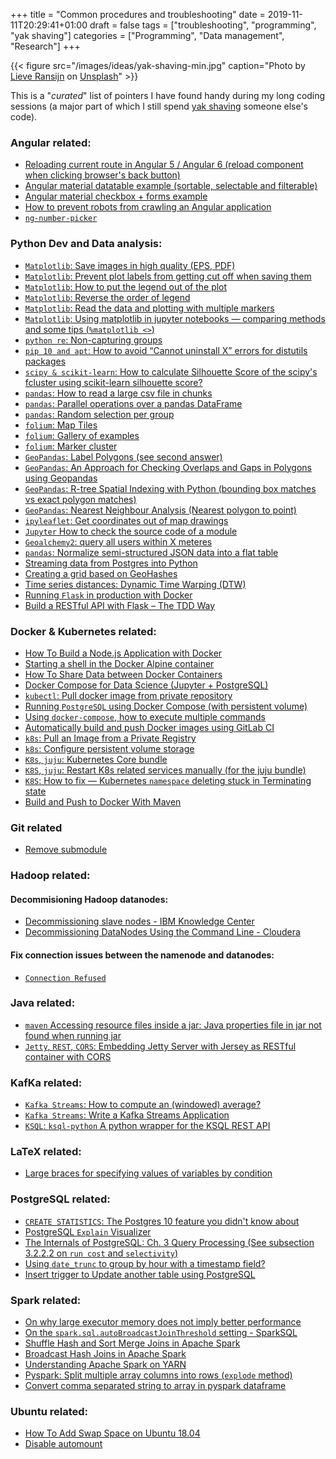+++
title = "Common procedures and troubleshooting"
date = 2019-11-11T20:29:41+01:00
draft = false
tags = ["troubleshooting", "programming", "yak shaving"]
categories = ["Programming", "Data management", "Research"]
+++

{{< figure src="/images/ideas/yak-shaving-min.jpg" caption="Photo by [Lieve Ransijn](https://unsplash.com/@lievemax) on [Unsplash](https://unsplash.com/photos/FsJ_vzp_NI4)" >}}

This is a "*curated*" list of pointers I have found handy during my long coding sessions (a major part of which I still spend [yak shaving](https://www.techopedia.com/definition/15511/yak-shaving) someone else's code).

### Angular related:
* [Reloading current route in Angular 5 / Angular 6 (reload component when clicking browser's back button)](https://medium.com/engineering-on-the-incline/reloading-current-route-on-click-angular-5-1a1bfc740ab2)
* [Angular material datatable example (sortable, selectable and filterable)](https://stackblitz.com/edit/angular-material2-table?file=app%2Fapp.component.ts)
* [Angular material checkbox + forms example](https://stackblitz.com/edit/angular-tyfg2z?file=app%2Fapp.component.ts)
* [How to prevent robots from crawling an Angular application](https://jeffshamley.com/blogs/how-block-robots-crawling-your-angular-application)
* [`ng-number-picker`](https://www.npmjs.com/package/ng-number-picker)

### Python Dev and Data analysis:
* [`Matplotlib`: Save images in high quality (EPS, PDF)](https://stackoverflow.com/questions/16183462/saving-images-in-python-at-a-very-high-quality)
* [`Matplotlib`: Prevent plot labels from getting cut off when saving them](https://stackoverflow.com/questions/21288062/second-y-axis-label-getting-cut-off/21288063)
* [`Matplotlib`: How to put the legend out of the plot](https://stackoverflow.com/a/4701285/2412831)
* [`Matplotlib`: Reverse the order of legend](https://stackoverflow.com/q/34576059/2412831)
* [`Matplotlib`: Read the data and plotting with multiple markers](https://pydatascience.org/2017/12/05/read-the-data-and-plotting-with-multiple-markers/)
* [`Matplotlib`: Using matplotlib in jupyter notebooks — comparing methods and some tips (`%matplotlib <>`)](https://medium.com/@1522933668924/using-matplotlib-in-jupyter-notebooks-comparing-methods-and-some-tips-python-c38e85b40ba1)
* [`python re`: Non-capturing groups](https://stackoverflow.com/questions/18425386/re-findall-not-returning-full-match)
* [`pip 10 and apt`: How to avoid “Cannot uninstall X” errors for distutils packages
](https://stackoverflow.com/a/50396798/2412831)
* [`scipy & scikit-learn`: How to calculate Silhouette Score of the scipy's fcluster using scikit-learn silhouette score?](https://stackoverflow.com/a/28187426/2412831)
* [`pandas`: How to read a large csv file in chunks](https://stackoverflow.com/a/29334672/2412831)
* [`pandas`: Parallel operations over a pandas DataFrame](https://www.kaggle.com/gvyshnya/parallel-operations-over-a-pandas-df)
* [`pandas`: Random selection per group](https://stackoverflow.com/a/22477520/2412831)
* [`folium`: Map Tiles](https://deparkes.co.uk/2016/06/10/folium-map-tiles/)
* [`folium`: Gallery of examples](https://nbviewer.jupyter.org/github/python-visualization/folium/tree/master/examples/)
* [`folium`: Marker cluster](https://nbviewer.jupyter.org/github/python-visualization/folium/blob/master/examples/MarkerCluster.ipynb)
* [`GeoPandas`: Label Polygons (see second answer)](https://stackoverflow.com/q/38899190/2412831)
* [`GeoPandas`: An Approach for Checking Overlaps and Gaps in Polygons using Geopandas](https://medium.com/@achm.firmansyah/an-approach-for-checking-overlaps-and-gaps-in-polygons-using-geopandas-ebd6606e7f70)
* [`GeoPandas`: R-tree Spatial Indexing with Python (bounding box matches vs exact polygon matches)](https://geoffboeing.com/2016/10/r-tree-spatial-index-python/)
* [`GeoPandas`: Nearest Neighbour Analysis (Nearest polygon to point)](https://automating-gis-processes.github.io/2017/lessons/L3/nearest-neighbour.html)
* [`ipyleaflet`: Get coordinates out of map drawings](https://github.com/jupyter-widgets/ipyleaflet/issues/290)
* [`Jupyter` How to check the source code of a module](https://stackoverflow.com/a/40941511/2412831)
* [`Geoalchemy2`: query all users within X meteres](https://stackoverflow.com/q/20803878/2412831)
* [`pandas`: Normalize semi-structured JSON data into a flat table](https://pandas.pydata.org/pandas-docs/stable/reference/api/pandas.io.json.json_normalize.html)
* [Streaming data from Postgres into Python](https://stackoverflow.com/a/22002048/2412831)
* [Creating a grid based on GeoHashes](https://blog.tafkas.net/2018/09/28/creating-a-grid-based-on-geohashes/)
* [Time series distances: Dynamic Time Warping (DTW) ](https://github.com/wannesm/dtaidistance)
* [Running `Flask` in production with Docker](https://medium.com/@smirnov.am/running-flask-in-production-with-docker-1932c88f14d0)
* [Build a RESTful API with Flask – The TDD Way](https://scotch.io/tutorials/build-a-restful-api-with-flask-the-tdd-way)

### Docker & Kubernetes related:
* [How To Build a Node.js Application with Docker](https://www.digitalocean.com/community/tutorials/how-to-build-a-node-js-application-with-docker)
* [Starting a shell in the Docker Alpine container](https://stackoverflow.com/a/35689633/2412831)
* [How To Share Data between Docker Containers](https://www.digitalocean.com/community/tutorials/how-to-share-data-between-docker-containers#step-1-%E2%80%94-creating-an-independent-volume)
* [Docker Compose for Data Science (Jupyter + PostgreSQL)](https://www.andrewmahon.info/blog/docker-compose-data-science/)
* [`kubectl`: Pull docker image from private repository](https://github.com/kubernetes/kubernetes/issues/41536#issuecomment-280354231)
* [Running `PostgreSQL` using Docker Compose (with persistent volume)](https://linuxhint.com/run_postgresql_docker_compose/)
* [Using `docker-compose`, how to execute multiple commands](https://stackoverflow.com/a/30064175/2412831)
* [Automatically build and push Docker images using GitLab CI](https://angristan.xyz/build-push-docker-images-gitlab-ci/)
* [`k8s`: Pull an Image from a Private Registry](https://kubernetes.io/docs/tasks/configure-pod-container/pull-image-private-registry/)
* [`k8s`: Configure persistent volume storage](https://kubernetes.io/docs/tasks/configure-pod-container/configure-persistent-volume-storage/)
* [`K8s`, `juju`: Kubernetes Core bundle](https://jaas.ai/kubernetes-core/bundle/815)
* [`K8S`, `juju`: Restart K8s related services manually (for the juju bundle)](https://github.com/charmed-kubernetes/bundle/issues/357#issuecomment-316542831)
* [`K8S`: How to fix — Kubernetes `namespace` deleting stuck in Terminating state](https://medium.com/@clouddev.guru/how-to-fix-kubernetes-namespace-deleting-stuck-in-terminating-state-5ed75792647e)
* [Build and Push to Docker With Maven](https://medium.com/better-programming/build-push-to-docker-with-maven-eea7c4b8cfa2)

### Git related
* [Remove submodule](https://stackoverflow.com/a/16162000/2412831)

### Hadoop related:
#### Decommisioning Hadoop datanodes:
* [Decommissioning slave nodes - IBM Knowledge Center](https://www.ibm.com/support/knowledgecenter/en/SSPT3X_4.1.0/com.ibm.swg.im.infosphere.biginsights.admin.doc/doc/iop_decom_nodes.html)
* [Decommissioning DataNodes Using the Command Line - Cloudera](https://www.cloudera.com/documentation/enterprise/5-9-x/topics/cdh_ig_decommision_datanodes.html)

#### Fix connection issues between the namenode and datanodes:
* [`Connection Refused`](https://wiki.apache.org/hadoop/ConnectionRefused)

### Java related:

* [`maven` Accessing resource files inside a jar: Java properties file in jar not found when running jar](https://stackoverflow.com/a/41347321/2412831)
* [`Jetty`, `REST`, `CORS`: Embedding Jetty Server with Jersey as RESTful container with CORS](https://medium.com/@aruny/embedding-jetty-server-with-jersey-as-restful-container-with-cors-a3ea3c5381c9)

### KafKa related:

* [`Kafka Streams`: How to compute an (windowed) average?](https://cwiki.apache.org/confluence/display/KAFKA/Kafka+Stream+Usage+Patterns)
* [`Kafka Streams`: Write a Kafka Streams Application](https://kafka.apache.org/23/documentation/streams/tutorial)
* [`KSQL`: `ksql-python` A python wrapper for the KSQL REST API](https://github.com/bryanyang0528/ksql-python)

### LaTeX related:
* [Large braces for specifying values of variables by condition](https://tex.stackexchange.com/a/9068)

### PostgreSQL related:
* [`CREATE STATISTICS`: The Postgres 10 feature you didn't know about](https://www.citusdata.com/blog/2018/03/06/postgres-planner-and-its-usage-of-statistics/)
* [PostgreSQL `Explain` Visualizer](http://tatiyants.com/pev/)
* [The Internals of PostgreSQL: Ch. 3 Query Processing (See subsection 3.2.2.2 on `run cost` and `selectivity`)](http://www.interdb.jp/pg/pgsql03.html)
* [Using `date_trunc` to group by hour with a timestamp field?](https://stackoverflow.com/a/42118080/2412831)
* [Insert trigger to Update another table using PostgreSQL](https://stackoverflow.com/questions/12343984/insert-trigger-to-update-another-table-using-postgresql)

### Spark related:
* [On why large executor memory does not imply better performance](https://community.hortonworks.com/questions/144181/num-executors-and-executor-memory-in-spark.html)
* [On the `spark.sql.autoBroadcastJoinThreshold` setting - SparkSQL](https://community.hortonworks.com/questions/144181/num-executors-and-executor-memory-in-spark.html)
* [Shuffle Hash and Sort Merge Joins in Apache Spark](https://sujithjay.com/spark-sql/2018/06/28/Shuffle-Hash-and-Sort-Merge-Joins-in-Apache-Spark/)
* [Broadcast Hash Joins in Apache Spark](https://sujithjay.com/spark-sql/2018/02/17/Broadcast-Hash-Joins-in-Apache-Spark/)
* [Understanding Apache Spark on YARN](https://sujithjay.com/2018/07/24/Understanding-Apache-Spark-on-YARN/)
* [Pyspark: Split multiple array columns into rows (`explode` method)](https://stackoverflow.com/a/41027619/2412831)
* [Convert comma separated string to array in pyspark dataframe](https://stackoverflow.com/a/38189294/2412831)

### Ubuntu related:
* [How To Add Swap Space on Ubuntu 18.04](https://www.digitalocean.com/community/tutorials/how-to-add-swap-space-on-ubuntu-18-04)
* [Disable automount](https://help.ubuntu.com/community/Mount/USB)
